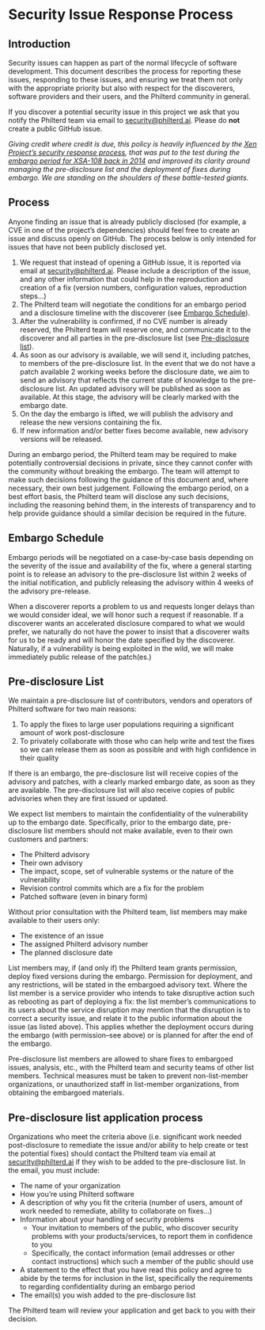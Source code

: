 # Security Issue Response Process

## Introduction

Security issues can happen as part of the normal lifecycle of software development. This document describes the process for reporting these issues, responding to these issues, and ensuring we treat them not only with the appropriate priority but also with respect for the discoverers, software providers and their users, and the Philterd community in general.

If you discover a potential security issue in this project we ask that you notify the Philterd team via email to security@philterd.ai. Please do **not** create a public GitHub issue.

*Giving credit where credit is due, this policy is heavily influenced by the [Xen Project’s security response process](https://xenproject.org/developers/security-policy/), that was put to the test during the [embargo period for XSA-108 back in 2014](https://xenproject.org/2014/10/22/xen-project-security-policy-improvements-get-involved/) and improved its clarity around managing the pre-disclosure list and the deployment of fixes during embargo. We are standing on the shoulders of these battle-tested giants.*

## Process

Anyone finding an issue that is already publicly disclosed (for example, a CVE in one of the project’s dependencies) should feel free to create an issue and discuss openly on GitHub. The process below is only intended for issues that have not been publicly disclosed yet.

1. We request that instead of opening a GitHub issue, it is reported via email at security@philterd.ai. Please include a description of the issue, and any other information that could help in the reproduction and creation of a fix (version numbers, configuration values, reproduction steps...)
2. The Philterd team will negotiate the conditions for an embargo period and a disclosure timeline with the discoverer (see [Embargo Schedule](#embargo-schedule)).
3. After the vulnerability is confirmed, if no CVE number is already reserved, the Philterd team will reserve one, and communicate it to the discoverer and all parties in the pre-disclosure list (see [Pre-disclosure list](#pre-disclosure-list)).
4. As soon as our advisory is available, we will send it, including patches, to members of the pre-disclosure list. In the event that we do not have a patch available 2 working weeks before the disclosure date, we aim to send an advisory that reflects the current state of knowledge to the pre-disclosure list. An updated advisory will be published as soon as available. At this stage, the advisory will be clearly marked with the embargo date.
5. On the day the embargo is lifted, we will publish the advisory and release the new versions containing the fix.
6. If new information and/or better fixes become available, new advisory versions will be released.

During an embargo period, the Philterd team may be required to make potentially controversial decisions in private, since they cannot confer with the community without breaking the embargo. The team will attempt to make such decisions following the guidance of this document and, where necessary, their own best judgement. Following the embargo period, on a best effort basis, the Philterd team will disclose any such decisions, including the reasoning behind them, in the interests of transparency and to help provide guidance should a similar decision be required in the future.

## Embargo Schedule

Embargo periods will be negotiated on a case-by-case basis depending on the severity of the issue and availability of the fix, where a general starting point is to release an advisory to the pre-disclosure list within 2 weeks of the initial notification, and publicly releasing the advisory within 4 weeks of the advisory pre-release.

When a discoverer reports a problem to us and requests longer delays than we would consider ideal, we will honor such a request if reasonable. If a discoverer wants an accelerated disclosure compared to what we would prefer, we naturally do not have the power to insist that a discoverer waits for us to be ready and will honor the date specified by the discoverer.
Naturally, if a vulnerability is being exploited in the wild, we will make immediately public release of the patch(es.)

## Pre-disclosure List

We maintain a pre-disclosure list of contributors, vendors and operators of Philterd software for two main reasons:

1. To apply the fixes to large user populations requiring a significant amount of work post-disclosure
2. To privately collaborate with those who can help write and test the fixes so we can release them as soon as possible and with high confidence in their quality

If there is an embargo, the pre-disclosure list will receive copies of the advisory and patches, with a clearly marked embargo date, as soon as they are available. The pre-disclosure list will also receive copies of public advisories when they are first issued or updated.

We expect list members to maintain the confidentiality of the vulnerability up to the embargo date. Specifically, prior to the embargo date, pre-disclosure list members should not make available, even to their own customers and partners:

* The Philterd advisory
* Their own advisory
* The impact, scope, set of vulnerable systems or the nature of the vulnerability
* Revision control commits which are a fix for the problem
* Patched software (even in binary form)

Without prior consultation with the Philterd team, list members may make available to their users only:

* The existence of an issue
* The assigned Philterd advisory number
* The planned disclosure date

List members may, if (and only if) the Philterd team grants permission, deploy fixed versions during the embargo. Permission for deployment, and any restrictions, will be stated in the embargoed advisory text. Where the list member is a service provider who intends to take disruptive action such as rebooting as part of deploying a fix: the list member’s communications to its users about the service disruption may mention that the disruption is to correct a security issue, and relate it to the public information about the issue (as listed above). This applies whether the deployment occurs during the embargo (with permission–see above) or is planned for after the end of the embargo.

Pre-disclosure list members are allowed to share fixes to embargoed issues, analysis, etc., with the Philterd team and security teams of other list members. Technical measures must be taken to prevent non-list-member organizations, or unauthorized staff in list-member organizations, from obtaining the embargoed materials.

## Pre-disclosure list application process

Organizations who meet the criteria above (i.e. significant work needed post-disclosure to remediate the issue and/or ability to help create or test the potential fixes) should contact the Philterd team via email at security@philterd.ai if they wish to be added to the pre-disclosure list. In the email, you must include:

* The name of your organization
* How you’re using Philterd software
* A description of why you fit the criteria (number of users, amount of work needed to remediate, ability to collaborate on fixes...)
* Information about your handling of security problems
    * Your invitation to members of the public, who discover security problems with your products/services, to report them in confidence to you
    * Specifically, the contact information (email addresses or other contact instructions) which such a member of the public should use
* A statement to the effect that you have read this policy and agree to abide by the terms for inclusion in the list, specifically the requirements to regarding confidentiality during an embargo period
* The email(s) you wish added to the pre-disclosure list

The Philterd team will review your application and get back to you with their decision.